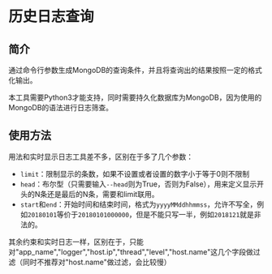 # 历史日志查询

## 简介

通过命令行参数生成MongoDB的查询条件，并且将查询出的结果按照一定的格式化输出。

本工具需要Python3才能支持，同时需要持久化数据库为MongoDB，因为使用的MongoDB的语法进行日志筛查。

## 使用方法

用法和实时显示日志工具差不多，区别在于多了几个参数：
- `limit`：限制显示的条数，如果不设置或者设置的数字小于等于0则不限制
- `head`：布尔型（只需要输入`--head`则为True，否则为False），用来定义显示开头的N条还是最后的N条，需要和limit联用。
- `start`和`end`：开始时间和结束时间，格式为`yyyyMMddhhmmss`，允许不写全，例如`20180101`等价于`20180101000000`，但是不能只写一半，例如`2018121`就是非法的。

其余约束和实时日志一样，区别在于，只能对"app_name","logger","host.ip","thread","level","host.name"这几个字段做过滤（同时不推荐对"host.name"做过滤，会比较慢）
